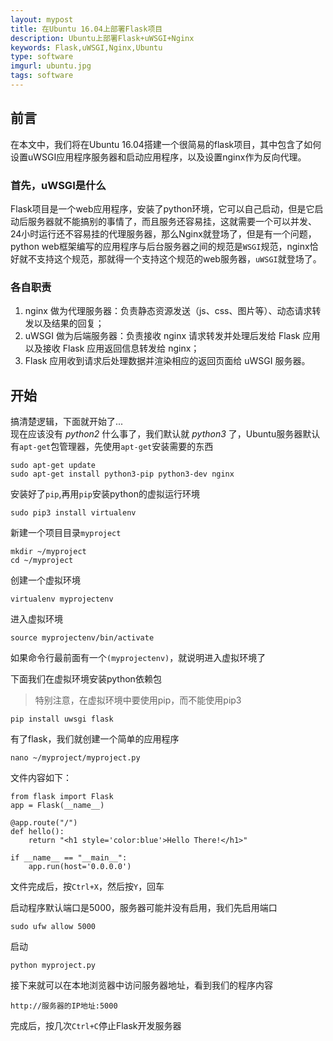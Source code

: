 ```yaml
---
layout: mypost
title: 在Ubuntu 16.04上部署Flask项目
description: Ubuntu上部署Flask+uWSGI+Nginx
keywords: Flask,uWSGI,Nginx,Ubuntu
type: software
imgurl: ubuntu.jpg
tags: software
---
```


## 前言
在本文中，我们将在Ubuntu 16.04搭建一个很简易的flask项目，其中包含了如何设置uWSGI应用程序服务器和启动应用程序，以及设置nginx作为反向代理。            
### 首先，uWSGI是什么
Flask项目是一个web应用程序，安装了python环境，它可以自己启动，但是它启动后服务器就不能搞别的事情了，而且服务还容易挂，这就需要一个可以并发、24小时运行还不容易挂的代理服务器，那么Nginx就登场了，但是有一个问题，python web框架编写的应用程序与后台服务器之间的规范是`WSGI`规范，nginx恰好就不支持这个规范，那就得一个支持这个规范的web服务器，`uWSGI`就登场了。   
### 各自职责
1. nginx 做为代理服务器：负责静态资源发送（js、css、图片等）、动态请求转发以及结果的回复；
2. uWSGI 做为后端服务器：负责接收 nginx 请求转发并处理后发给 Flask 应用以及接收 Flask 应用返回信息转发给 nginx；
3. Flask 应用收到请求后处理数据并渲染相应的返回页面给 uWSGI 服务器。

## 开始
搞清楚逻辑，下面就开始了...     
现在应该没有 *python2* 什么事了，我们默认就 *python3* 了，Ubuntu服务器默认有`apt-get`包管理器，先使用`apt-get`安装需要的东西
```
sudo apt-get update
sudo apt-get install python3-pip python3-dev nginx
```
安装好了`pip`,再用`pip`安装python的虚拟运行环境
```
sudo pip3 install virtualenv
```
新建一个项目目录`myproject`
```
mkdir ~/myproject
cd ~/myproject
```
创建一个虚拟环境
```
virtualenv myprojectenv
```
进入虚拟环境
```
source myprojectenv/bin/activate
```
如果命令行最前面有一个`(myprojectenv)`，就说明进入虚拟环境了              

下面我们在虚拟环境安装python依赖包
> 特别注意，在虚拟环境中要使用pip，而不能使用pip3              


```
pip install uwsgi flask
```
有了flask，我们就创建一个简单的应用程序
```
nano ~/myproject/myproject.py
```
文件内容如下：
```
from flask import Flask
app = Flask(__name__)

@app.route("/")
def hello():
    return "<h1 style='color:blue'>Hello There!</h1>"

if __name__ == "__main__":
    app.run(host='0.0.0.0')
```
文件完成后，按`Ctrl+X`，然后按`Y`，回车       

启动程序默认端口是5000，服务器可能并没有启用，我们先启用端口
```
sudo ufw allow 5000
```
启动
```
python myproject.py
```
接下来就可以在本地浏览器中访问服务器地址，看到我们的程序内容
```
http://服务器的IP地址:5000
```
完成后，按几次`Ctrl+C`停止Flask开发服务器
